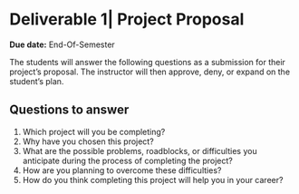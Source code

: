 # Deliverable 1|  Project Proposal
**Due date:** End-Of-Semester

The students will answer the following questions as a submission for their project’s proposal. The instructor will then approve, deny, or expand on the student’s plan.

## Questions to answer
 
1. Which project will you be completing?
2. Why have you chosen this project?
3. What are the possible problems, roadblocks, or difficulties you anticipate during the process of completing the project?
4. How are you planning to overcome these difficulties?
5. How do you think completing this project will help you in your career?